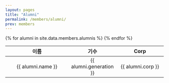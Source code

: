 ```yaml
---
layout: pages
title: "Alumni"
permalink: /members/alumni/
prev: members
---
```


<head>
    <!-- <link href="https://cdn.jsdelivr.net/npm/bootstrap@5.0.2/dist/css/bootstrap.min.css" rel="stylesheet" integrity="sha384-EVSTQN3/azprG1Anm3QDgpJLIm9Nao0Yz1ztcQTwFspd3yD65VohhpuuCOmLASjC" crossorigin="anonymous"> -->
    <style>
        tr, .normal{
            text-align: center;
        }
        th:first-child{
            width: 40% !important;
        }
        th:nth-child(2){
            width: 30% !important;
        }
        th:nth-child(3){
            width: 30% !important;
        }
    </style>
</head>

<div class="home__section-contents">
  <table class="notice__table">
      <thead>
      <tr>
          <th class="title-column">이름</th>
          <th class="author-column">기수</th>
          <th class="date-column">Corp</th>
      </tr>
      </thead>
      <tbody>
      {% for alumni in site.data.members.alumnis %}
      <tr class="normal">
          <td>{{ alumni.name }}</td>
          <td>{{ alumni.generation }}</td>
          <td>{{ alumni.corp }}</td>
      </tr>
      {% endfor %}
      </tbody>
  </table>
</div>